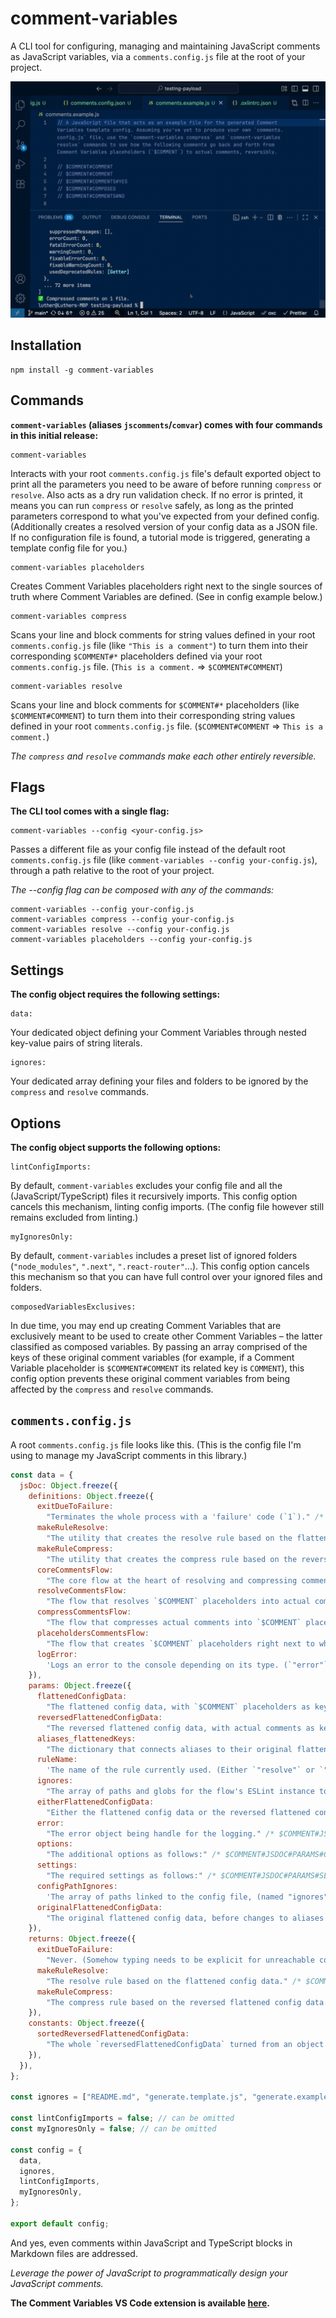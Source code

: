 # comment-variables

A CLI tool for configuring, managing and maintaining JavaScript comments as JavaScript variables, via a `comments.config.js` file at the root of your project.

![Intro example of going back and forth between Comment Variables placeholders and actual comments using comment-variables's resolve and compress commands.](./assets/README/example.gif)

## Installation

```
npm install -g comment-variables
```

## Commands

**`comment-variables` (aliases `jscomments`/`comvar`) comes with four commands in this initial release:**

```
comment-variables
```

Interacts with your root `comments.config.js` file's default exported object to print all the parameters you need to be aware of before running `compress` or `resolve`. Also acts as a dry run validation check. If no error is printed, it means you can run `compress` or `resolve` safely, as long as the printed parameters correspond to what you've expected from your defined config. (Additionally creates a resolved version of your config data as a JSON file. If no configuration file is found, a tutorial mode is triggered, generating a template config file for you.)

```
comment-variables placeholders
```

Creates Comment Variables placeholders right next to the single sources of truth where Comment Variables are defined. (See in config example below.)

```
comment-variables compress
```

Scans your line and block comments for string values defined in your root `comments.config.js` file (like `"This is a comment"`) to turn them into their corresponding `$COMMENT#*` placeholders defined via your root `comments.config.js` file. (`This is a comment.` => `$COMMENT#COMMENT`)

```
comment-variables resolve
```

Scans your line and block comments for `$COMMENT#*` placeholders (like `$COMMENT#COMMENT`) to turn them into their corresponding string values defined in your root `comments.config.js` file. (`$COMMENT#COMMENT` => `This is a comment.`)

_The `compress` and `resolve` commands make each other entirely reversible._

## Flags

**The CLI tool comes with a single flag:**

```
comment-variables --config <your-config.js>
```

Passes a different file as your config file instead of the default root `comments.config.js` file (like `comment-variables --config your-config.js`), through a path relative to the root of your project.

_The --config flag can be composed with any of the commands:_

```
comment-variables --config your-config.js
comment-variables compress --config your-config.js
comment-variables resolve --config your-config.js
comment-variables placeholders --config your-config.js
```

## Settings

**The config object requires the following settings:**

```
data:
```

Your dedicated object defining your Comment Variables through nested key-value pairs of string literals.

```
ignores:
```

Your dedicated array defining your files and folders to be ignored by the `compress` and `resolve` commands.

## Options

**The config object supports the following options:**

```
lintConfigImports:
```

By default, `comment-variables` excludes your config file and all the (JavaScript/TypeScript) files it recursively imports. This config option cancels this mechanism, linting config imports. (The config file however still remains excluded from linting.)

```
myIgnoresOnly:
```

By default, `comment-variables` includes a preset list of ignored folders (`"node_modules"`, `".next"`, `".react-router"`...). This config option cancels this mechanism so that you can have full control over your ignored files and folders.

```
composedVariablesExclusives:
```

In due time, you may end up creating Comment Variables that are exclusively meant to be used to create other Comment Variables – the latter classified as composed variables. By passing an array comprised of the keys of these original comment variables (for example, if a Comment Variable placeholder is `$COMMENT#COMMENT` its related key is `COMMENT`), this config option prevents these original comment variables from being affected by the `compress` and `resolve` commands.

## **`comments.config.js`**

A root `comments.config.js` file looks like this. (This is the config file I'm using to manage my JavaScript comments in this library.)

```js
const data = {
  jsDoc: Object.freeze({
    definitions: Object.freeze({
      exitDueToFailure:
        "Terminates the whole process with a 'failure' code (`1`)." /* $COMMENT#JSDOC#DEFINITIONS#EXITDUETOFAILURE */,
      makeRuleResolve:
        "The utility that creates the resolve rule based on the flattened config data, used to transform `$COMMENT` placeholders into actual comments." /* $COMMENT#JSDOC#DEFINITIONS#MAKERULERESOLVE */,
      makeRuleCompress:
        "The utility that creates the compress rule based on the reversed flattened config data, used to transform actual comments into `$COMMENT` placeholders." /* $COMMENT#JSDOC#DEFINITIONS#MAKERULECOMPRESS */,
      coreCommentsFlow:
        "The core flow at the heart of resolving and compressing comments." /* $COMMENT#JSDOC#DEFINITIONS#CORECOMMENTSFLOW */,
      resolveCommentsFlow:
        "The flow that resolves `$COMMENT` placeholders into actual comments." /* $COMMENT#JSDOC#DEFINITIONS#RESOLVECOMMENTSFLOW */,
      compressCommentsFlow:
        "The flow that compresses actual comments into `$COMMENT` placeholders." /* $COMMENT#JSDOC#DEFINITIONS#COMPRESSCOMMENTSFLOW */,
      placeholdersCommentsFlow:
        "The flow that creates `$COMMENT` placeholders right next to where they're defined." /* $COMMENT#JSDOC#DEFINITIONS#PLACEHOLDERSCOMMENTSFLOW */,
      logError:
        'Logs an error to the console depending on its type. (`"error"` or `"warning"`.)' /* $COMMENT#JSDOC#DEFINITIONS#LOGERROR */,
    }),
    params: Object.freeze({
      flattenedConfigData:
        "The flattened config data, with `$COMMENT` placeholders as keys and actual comments as values." /* $COMMENT#JSDOC#PARAMS#FLATTENEDCONFIGDATA */,
      reversedFlattenedConfigData:
        "The reversed flattened config data, with actual comments as keys and `$COMMENT` placeholders as values." /* $COMMENT#JSDOC#PARAMS#REVERSEDFLATTENEDCONFIGDATA */,
      aliases_flattenedKeys:
        "The dictionary that connects aliases to their original flattened keys in case an encountered placeholder is actually an alias." /* $COMMENT#JSDOC#PARAMS#ALIASES_FLATTENEDKEYS */,
      ruleName:
        'The name of the rule currently used. (Either `"resolve"` or `"compress"`.)' /* $COMMENT#JSDOC#PARAMS#RULENAME */,
      ignores:
        "The array of paths and globs for the flow's ESLint instance to ignore." /* $COMMENT#JSDOC#PARAMS#IGNORES */,
      eitherFlattenedConfigData:
        "Either the flattened config data or the reversed flattened config data, since they share the same structure." /* $COMMENT#JSDOC#PARAMS#EITHERFLATTENEDCONFIGDATA */,
      error:
        "The error object being handle for the logging." /* $COMMENT#JSDOC#PARAMS#ERROR */,
      options:
        "The additional options as follows:" /* $COMMENT#JSDOC#PARAMS#OPTIONS */,
      settings:
        "The required settings as follows:" /* $COMMENT#JSDOC#PARAMS#SETTINGS */,
      configPathIgnores:
        'The array of paths linked to the config file, (named "ignores" given it is ignored by the "compress" and "resolve" commands).' /* $COMMENT#JSDOC#PARAMS#CONFIGPATHIGNORES */,
      originalFlattenedConfigData:
        "The original flattened config data, before changes to aliases variables and composed variables are applied." /* $COMMENT#JSDOC#PARAMS#ORIGINALFLATTENEDCONFIGDATA */,
    }),
    returns: Object.freeze({
      exitDueToFailure:
        "Never. (Somehow typing needs to be explicit for unreachable code inference.)" /* $COMMENT#JSDOC#RETURNS#EXITDUETOFAILURE */,
      makeRuleResolve:
        "The resolve rule based on the flattened config data." /* $COMMENT#JSDOC#RETURNS#MAKERULERESOLVE */,
      makeRuleCompress:
        "The compress rule based on the reversed flattened config data." /* $COMMENT#JSDOC#RETURNS#MAKERULECOMPRESS */,
    }),
    constants: Object.freeze({
      sortedReversedFlattenedConfigData:
        "The whole `reversedFlattenedConfigData` turned from an object to an array of key-value arrays sorted by the descending length of each key to prevent partial replacements." /* $COMMENT#JSDOC#CONSTANTS#SORTEDREVERSEDFLATTENEDCONFIGDATA */,
    }),
  }),
};

const ignores = ["README.md", "generate.template.js", "generate.example.js"];

const lintConfigImports = false; // can be omitted
const myIgnoresOnly = false; // can be omitted

const config = {
  data,
  ignores,
  lintConfigImports,
  myIgnoresOnly,
};

export default config;
```

And yes, even comments within JavaScript and TypeScript blocks in Markdown files are addressed.

_Leverage the power of JavaScript to programmatically design your JavaScript comments._

**The Comment Variables VS Code extension is available [here](https://comvar.lemonsqueezy.com/buy/8cccf252-283f-4e50-856f-1a09fe93837a?logo=0&discount=0).**
